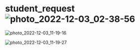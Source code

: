 # student_request![photo_2022-12-03_02-38-56](https://user-images.githubusercontent.com/86318286/205427540-19971db1-bf22-40d8-b1bb-c1ba26455c7a.jpg)
![photo_2022-12-03_11-19-16](https://user-images.githubusercontent.com/86318286/205427786-a82bb10e-e6cb-4dcc-8f5e-c5cfc1f445e7.jpg)

![photo_2022-12-03_11-19-27](https://user-images.githubusercontent.com/86318286/205427822-59320718-8eaa-4de0-a4db-8d29d7f08cdd.jpg)
